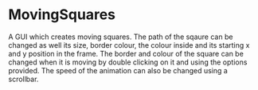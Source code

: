 # MovingSquares
A GUI which creates moving squares. The path of the sqaure can be changed as well its size, border colour, the colour inside and its starting x and y position in the frame. The border and colour of the square can be changed when it is moving by double clicking on it and using the options provided. The speed of the animation can also be changed using a scrollbar.
